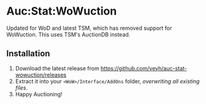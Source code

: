 # Auc:Stat:WoWuction

Updated for WoD and latest TSM, which has removed support for WoWuction. This uses TSM's AuctionDB instead.

## Installation

1. Download the latest release from https://github.com/veyh/auc-stat-wowuction/releases
2. Extract it into your `<WoW>/Interface/AddOns` folder, *overwriting all existing files*.
3. Happy Auctioning!

